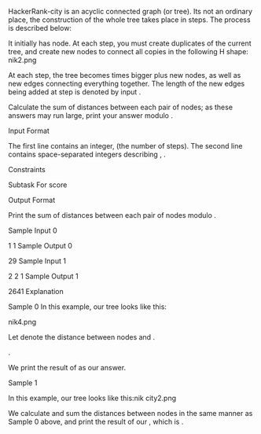 HackerRank-city is an acyclic connected graph (or tree). Its not an ordinary place, the construction of the whole tree takes place in  steps. The process is described below:

It initially has  node.
At each step, you must create  duplicates of the current tree, and create  new nodes to connect all  copies in the following H shape:
nik2.png

At each  step, the tree becomes  times bigger plus  new nodes, as well as  new edges connecting everything together. The length of the new edges being added at step  is denoted by input .

Calculate the sum of distances between each pair of nodes; as these answers may run large, print your answer modulo .

Input Format

The first line contains an integer,  (the number of steps). The second line contains  space-separated integers describing , .

Constraints



Subtask
For  score 

Output Format

Print the sum of distances between each pair of nodes modulo .

Sample Input 0

1
1
Sample Output 0

29
Sample Input 1

2
2 1
Sample Output 1

2641
Explanation

Sample 0
In this example, our tree looks like this:

nik4.png

Let  denote the distance between nodes  and .

   .

We print the result of  as our answer.

Sample 1

In this example, our tree looks like this:nik city2.png

We calculate and sum the distances between nodes in the same manner as Sample 0 above, and print the result of our , which is .
